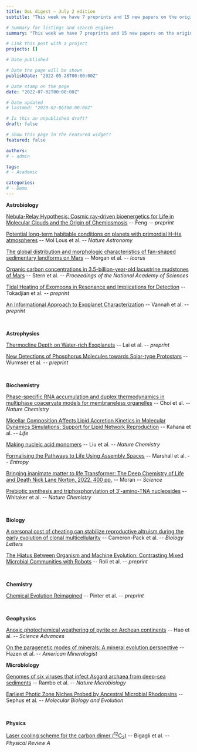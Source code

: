 ```yaml
---
title: OoL digest — July 2 edition
subtitle: "This week we have 7 preprints and 15 new papers on the origin of life. Enjoy!"

# Summary for listings and search engines
summary: "This week we have 7 preprints and 15 new papers on the origin of life. Enjoy!"

# Link this post with a project
projects: []

# Date published

# Date the page will be shown
publishDate: "2022-05-28T00:00:00Z"

# Date stamp on the page
date: "2022-07-02T00:00:00Z"

# Date updated
# lastmod: "2020-02-06T00:00:00Z"

# Is this an unpublished draft?
draft: false

# Show this page in the Featured widget?
featured: false

authors:
# - admin

tags:
# - Academic

categories:
# - Demo
---
```


**Astrobiology**

[Nebula-Relay Hypothesis: Cosmic ray-driven bioenergetics for Life in Molecular Clouds and the Origin of Chemiosmosis](https://doi.org/10.48550/arXiv.2206.12816) -- Feng -- *preprint*

[Potential long-term habitable conditions on planets with primordial H–He atmospheres](https://doi.org/10.1038/s41550-022-01699-8) -- Mol Lous et al. -- *Nature Astronomy*

[The global distribution and morphologic characteristics of fan-shaped sedimentary landforms on Mars](https://doi.org/10.1016/j.icarus.2022.115137) -- Morgan et al. -- *Icarus*

[Organic carbon concentrations in 3.5-billion-year-old lacustrine mudstones of Mars](https://doi.org/10.1073/pnas.2201139119) -- Stern et al. -- *Proceedings of the National Academy of Sciences*

[Tidal Heating of Exomoons in Resonance and Implications for Detection](https://doi.org/10.48550/arXiv.2206.11368) -- Tokadjian et al. -- *preprint*

[An Informational Approach to Exoplanet Characterization](https://doi.org/10.48550/arXiv.2206.13344) -- Vannah et al. -- *preprint*

<br>

**Astrophysics**

[Thermocline Depth on Water-rich Exoplanets](https://doi.org/10.48550/arXiv.2206.12049) -- Lai et al. -- *preprint*

[New Detections of Phosphorus Molecules towards Solar-type Protostars](https://doi.org/10.48550/arXiv.2206.12720) -- Wurmser et al. -- *preprint*

<br>

**Biochemistry**

[Phase-specific RNA accumulation and duplex thermodynamics in multiphase coacervate models for membraneless organelles](https://doi.org/10.1038/s41557-022-00980-7) -- Choi et al. -- *Nature Chemistry*

[Micellar Composition Affects Lipid Accretion Kinetics in Molecular Dynamics Simulations: Support for Lipid Network Reproduction](https://doi.org/10.3390/life12070955) -- Kahana et al. -- *Life*

[Making nucleic acid monomers](https://doi.org/10.1038/s41557-022-00985-2) -- Liu et al. -- *Nature Chemistry*

[Formalising the Pathways to Life Using Assembly Spaces](https://doi.org/10.3390/e24070884) -- Marshall et al. -- *Entropy*

[Bringing inanimate matter to life Transformer: The Deep Chemistry of Life and Death Nick Lane Norton, 2022. 400 pp.](https://doi.org/10.1126/science.abp8953) -- Moran -- *Science*

[Prebiotic synthesis and triphosphorylation of 3′-amino-TNA nucleosides](https://doi.org/10.1038/s41557-022-00982-5) -- Whitaker et al. -- *Nature Chemistry*

<br>

**Biology**

[A personal cost of cheating can stabilize reproductive altruism during the early evolution of clonal multicellularity](https://doi.org/10.1098/rsbl.2022.0059) -- Cameron-Pack et al. -- *Biology Letters*

[The Hiatus Between Organism and Machine Evolution: Contrasting Mixed Microbial Communities with Robots](https://doi.org/10.48550/arXiv.2206.14916) -- Roli et al. -- *preprint*

<br>

**Chemistry**

[Chemical Evolution Reimagined](https://chemrxiv.org/engage/chemrxiv/article-details/62b83e76486c98a827b438fe) -- Pinter et al. -- *preprint*

<br>

**Geophysics**

[Anoxic photochemical weathering of pyrite on Archean continents](https://doi.org/10.1126/sciadv.abn2226) -- Hao et al. -- *Science Advances*

[On the paragenetic modes of minerals: A mineral evolution perspective](https://doi.org/10.2138/am-2022-8099) -- Hazen et al. -- *American Mineralogist*

**Microbiology**

[Genomes of six viruses that infect Asgard archaea from deep-sea sediments](https://doi.org/10.1038/s41564-022-01150-8) -- Rambo et al. -- *Nature Microbiology*

[Earliest Photic Zone Niches Probed by Ancestral Microbial Rhodopsins](https://doi.org/10.1093/molbev/msac100) -- Sephus et al. -- *Molecular Biology and Evolution*

<br>

**Physics**

[Laser cooling scheme for the carbon dimer ($^{12}\mathrm{C}{}_{2}$)](https://doi.org/10.1103/PhysRevA.105.L051301) -- Bigagli et al. -- *Physical Review A*
